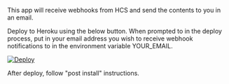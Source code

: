This app will receive webhooks from HCS and send the contents to you in an email.

Deploy to Heroku using the below button. When prompted to in the deploy process, put in your email address you wish to receive webhook notifications to in the environment variable YOUR_EMAIL.

[![Deploy](https://www.herokucdn.com/deploy/button.png)](https://heroku.com/deploy)

After deploy, follow "post install" instructions.

